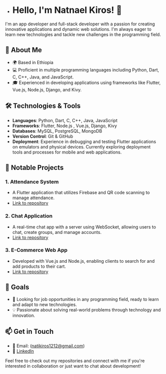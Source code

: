 - # Hello, I'm Natnael Kiros! 👋

I'm an app developer and full-stack developer with a passion for creating innovative applications and dynamic web solutions. I'm always eager to learn new technologies and tackle new challenges in the programming field.

## 🚀 About Me

- 🌍 Based in Ethiopia
- 💻 Proficient in multiple programming languages including Python, Dart, C, C++, Java, and JavaScript.
- 🎓 Experienced in developing applications using frameworks like Flutter, Vue.js, Node.js, Django, and Kivy.

## 🛠️ Technologies & Tools

- **Languages**: Python, Dart, C, C++, Java, JavaScript
- **Frameworks**: Flutter, Node.js , Vue.js, Django, Kivy
- **Databases**: MySQL, PostgreSQL, MongoDB
- **Version Control**: Git & GitHub
- **Deployment**: Experience in debugging and testing Flutter applications on emulators and physical devices. Currently exploring deployment tools and processes for mobile and web applications.

## 🌟 Notable Projects

### 1. Attendance System
   - A Flutter application that utilizes Firebase and QR code scanning to manage attendance.
   - [Link to repository](https://github.com/natnael-kiros/attendance-system)

### 2. Chat Application
   - A real-time chat app with a server using WebSocket, allowing users to chat, create groups, and manage accounts.
   - [Link to repository](https://github.com/natnael-kiros/chat-app-flutter)

### 3. E-Commerce Web App
   - Developed with Vue.js and Node.js, enabling clients to search for and add products to their cart.
   - [Link to repository](https://github.com/natnael-kiros/chat-app-server)

## 💼 Goals

- 🌱 Looking for job opportunities in any programming field, ready to learn and adapt to new technologies.
- 💡 Passionate about solving real-world problems through technology and innovation.

## 📫 Get in Touch

- 📧 Email: (natikiros1212@gmail.com)
- 🔗 [LinkedIn](https://www.linkedin.com/in/natnael-kiros)

Feel free to check out my repositories and connect with me if you're interested in collaboration or just want to chat about development!


<!---
natnael-kiros/natnael-kiros is a ✨ special ✨ repository because its `README.md` (this file) appears on your GitHub profile.
You can click the Preview link to take a look at your changes.
--->
